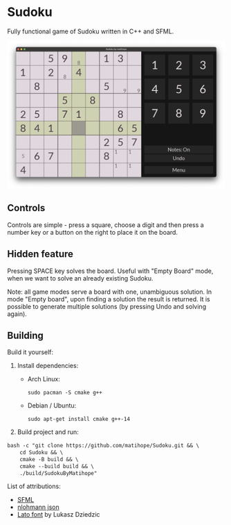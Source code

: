 # Sudoku

Fully functional game of Sudoku written in C++ and SFML.

![A screenshot from the game](./assets/gameplay.png)

## Controls

Controls are simple - press a square, choose a digit and then press a number key or a button on the right to
place it on the board.

## Hidden feature

Pressing SPACE key solves the board. Useful with "Empty Board" mode, when we want to solve an already existing Sudoku.

Note: all game modes serve a board with one, unambiguous solution. In mode "Empty board", upon finding a solution the result is returned. It is possible to generate multiple solutions (by pressing Undo and solving again).

## Building


Build it yourself:

1. Install dependencies:
    * Arch Linux:
       ```shell
       sudo pacman -S cmake g++
       ```
    * Debian / Ubuntu:
      ```shell
      sudo apt-get install cmake g++-14
      ```

2. Build project and run:

```shell
bash -c "git clone https://github.com/matihope/Sudoku.git && \
    cd Sudoku && \
    cmake -B build && \
    cmake --build build && \
    ./build/SudokuByMatihope"
```

List of attributions:

* [SFML](https://github.com/SFML/SFML)
* [nlohmann json](https://github.com/nlohmann/json)
* [Lato font](https://fonts.google.com/specimen/Lato) by Lukasz Dziedzic
